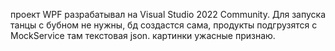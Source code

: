 проект WPF разрабатывал на Visual Studio 2022 Community. Для запуска танцы с бубном не нужны, бд создастся сама, продукты подгрузятся с MockService там текстовая json. картинки ужасные признаю.
